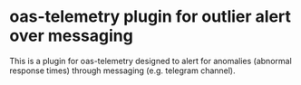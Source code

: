 # oas-telemetry plugin for outlier alert over messaging
This is a plugin for oas-telemetry designed to alert for anomalies (abnormal response times) through messaging (e.g. telegram channel).

